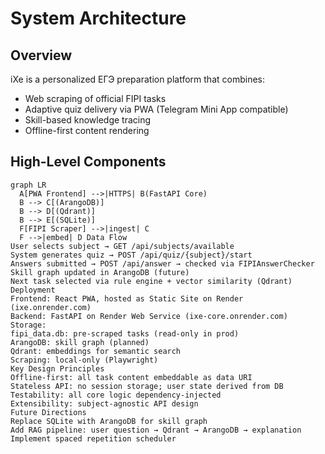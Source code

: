 # System Architecture

## Overview
iXe is a personalized ЕГЭ preparation platform that combines:
- Web scraping of official FIPI tasks
- Adaptive quiz delivery via PWA (Telegram Mini App compatible)
- Skill-based knowledge tracing
- Offline-first content rendering

## High-Level Components

```mermaid
graph LR
  A[PWA Frontend] -->|HTTPS| B(FastAPI Core)
  B --> C[(ArangoDB)]
  B --> D[(Qdrant)]
  B --> E[(SQLite)]
  F[FIPI Scraper] -->|ingest| C
  F -->|embed| D Data Flow
User selects subject → GET /api/subjects/available
System generates quiz → POST /api/quiz/{subject}/start
Answers submitted → POST /api/answer → checked via FIPIAnswerChecker
Skill graph updated in ArangoDB (future)
Next task selected via rule engine + vector similarity (Qdrant)
Deployment
Frontend: React PWA, hosted as Static Site on Render (ixe.onrender.com)
Backend: FastAPI on Render Web Service (ixe-core.onrender.com)
Storage:
fipi_data.db: pre-scraped tasks (read-only in prod)
ArangoDB: skill graph (planned)
Qdrant: embeddings for semantic search
Scraping: local-only (Playwright)
Key Design Principles
Offline-first: all task content embeddable as data URI
Stateless API: no session storage; user state derived from DB
Testability: all core logic dependency-injected
Extensibility: subject-agnostic API design
Future Directions
Replace SQLite with ArangoDB for skill graph
Add RAG pipeline: user question → Qdrant → ArangoDB → explanation
Implement spaced repetition scheduler
